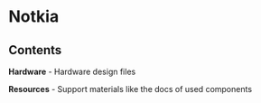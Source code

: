 # Notkia

## Contents
**Hardware** - Hardware design files

**Resources** - Support materials like the docs of used components

